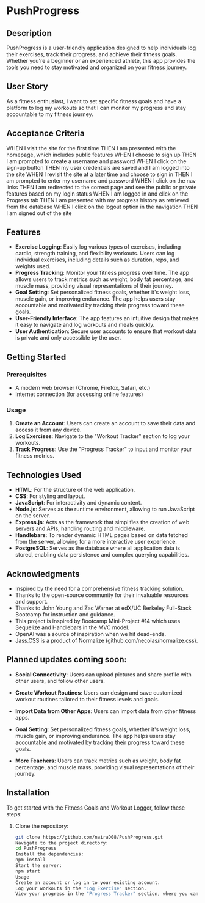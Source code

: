 # PushProgress

## Description

PushProgress is a user-friendly application designed to help individuals log their exercises, track their progress, and achieve their fitness goals. Whether you're a beginner or an experienced athlete, this app provides the tools you need to stay motivated and organized on your fitness journey.



## User Story

As a fitness enthusiast, I want to set specific fitness goals and have a platform to log my workouts so that I can monitor my progress and stay accountable to my fitness journey.

## Acceptance Criteria

WHEN I visit the site for the first time
THEN I am presented with the homepage, which includes public features
WHEN I choose to sign up
THEN I am prompted to create a username and password
WHEN I click on the sign-up button
THEN my user credentials are saved and I am logged into the site
WHEN I revisit the site at a later time and choose to sign in
THEN I am prompted to enter my username and password
WHEN I click on the nav links
THEN I am redirected to the correct page and see the public or private features based on my login status
WHEN I am logged in and click on the Progress tab
THEN I am presented with my progress history as retrieved from the database
WHEN I click on the logout option in the navigation
THEN I am signed out of the site

## Features



- **Exercise Logging**: Easily log various types of exercises, including cardio, strength training, and flexibility workouts. Users can log individual exercises, including details such as duration, reps, and weights used.
- **Progress Tracking**: Monitor your fitness progress over time. The app allows users to track metrics such as weight, body fat percentage, and muscle mass, providing visual representations of their journey.
- **Goal Setting**: Set personalized fitness goals, whether it's weight loss, muscle gain, or improving endurance. The app helps users stay accountable and motivated by tracking their progress toward these goals.
- **User-Friendly Interface**: The app features an intuitive design that makes it easy to navigate and log workouts and meals quickly.
- **User Authentication**: Secure user accounts to ensure that workout data is private and only accessible by the user.

## Getting Started

### Prerequisites

- A modern web browser (Chrome, Firefox, Safari, etc.)
- Internet connection (for accessing online features)

### Usage

1. **Create an Account**: Users can create an account to save their data and access it from any device.
2. **Log Exercises**: Navigate to the "Workout Tracker" section to log your workouts.
3. **Track Progress**: Use the "Progress Tracker" to input and monitor your fitness metrics.

## Technologies Used

- **HTML**: For the structure of the web application.
- **CSS**: For styling and layout.
- **JavaScript**: For interactivity and dynamic content.
- **Node.js**: Serves as the runtime environment, allowing to run JavaScript on the server.
- **Express.js**: Acts as the framework that simplifies the creation of web servers and APIs, handling routing and middleware.
- **Handlebars**: To render dynamic HTML pages based on data fetched from the server, allowing for a more interactive user experience.
- **PostgreSQL**: Serves as the database where all application data is stored, enabling data persistence and complex querying capabilities.

## Acknowledgments

- Inspired by the need for a comprehensive fitness tracking solution.
- Thanks to the open-source community for their invaluable resources and support.
- Thanks to John Young and Zac Warner at edX/UC Berkeley Full-Stack Bootcamp for instruction and guidance.
- This project is inspired by Bootcamp Mini-Project #14 which uses Sequelize and Handlebars in the MVC model.
- OpenAI was a source of inspiration when we hit dead-ends.
- Jass.CSS is a product of Normalize (github.com/necolas/normalize.css).



## Planned updates coming soon:

- **Social Connectivity**: Users can upload pictures and share profile with other users, and follow other users.
- **Create Workout Routines**: Users can design and save customized workout routines tailored to their fitness levels and goals.
- **Import Data from Other Apps**: Users can import data from other fitness apps.

- **Goal Setting**: Set personalized fitness goals, whether it's weight loss, muscle gain, or improving endurance. The app helps users stay accountable and motivated by tracking their progress toward these goals.
- **More Feachers**: Users can track metrics such as weight, body fat percentage, and muscle mass, providing visual representations of their journey.


## Installation

To get started with the Fitness Goals and Workout Logger, follow these steps:

1. Clone the repository:

   ```bash
   git clone https://github.com/nairaD08/PushProgress.git
   Navigate to the project directory:
   cd PushProgress
   Install the dependencies:
   npm install
   Start the server:
   npm start
   Usage
   Create an account or log in to your existing account.
   Log your workouts in the "Log Exercise" section.
   View your progress in the "Progress Tracker" section, where you can see visual representations of your data.
   ```
